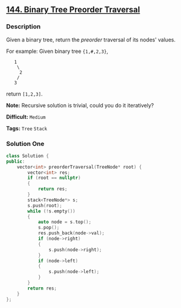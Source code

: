 ## [144. Binary Tree Preorder Traversal](https://leetcode.com/problems/binary-tree-preorder-traversal/description/)

### Description

Given a binary tree, return the *preorder* traversal of its nodes' values.

For example:
Given binary tree `{1,#,2,3}`,

```
   1
    \
     2
    /
   3
```

return `[1,2,3]`.

**Note:** Recursive solution is trivial, could you do it iteratively?



**Difficult:** `Medium`

**Tags:** `Tree` `Stack`



### Solution One

```c++
class Solution {
public:
    vector<int> preorderTraversal(TreeNode* root) {
        vector<int> res;
        if (root == nullptr)
        {
            return res;
        }
        stack<TreeNode*> s;
        s.push(root);
        while (!s.empty())
        {
            auto node = s.top();
            s.pop();
            res.push_back(node->val);
            if (node->right)
            {
                s.push(node->right);
            }
            if (node->left)
            {
                s.push(node->left);
            }
        }
        return res;
    }
};
```



